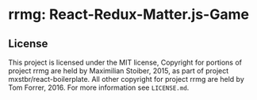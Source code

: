 # rrmg: React-Redux-Matter.js-Game


## License

This project is licensed under the MIT license, Copyright for portions of project rrmg are held by Maximilian Stoiber, 2015, as part of project mxstbr/react-boilerplate. All other copyright for project rrmg are held by Tom Forrer, 2016. For more information see `LICENSE.md`.
